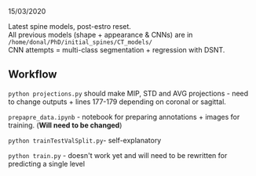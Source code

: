 15/03/2020 <br>

Latest spine models, post-estro reset. <br>
All previous models (shape + appearance & CNNs) are in `/home/donal/PhD/initial_spines/CT_models/` <br>
CNN attempts  = multi-class segmentation + regression with DSNT. <br>


<h2> Workflow </h2>

`python projections.py` should make MIP, STD and AVG projections - need to change outputs + lines 177-179 depending on coronal or sagittal. <br>

`prepapre_data.ipynb` - notebook for preparing annotations + images for training. (__Will need to be changed__) <br>

`python trainTestValSplit.py`- self-explanatory <br>

`python train.py` - doesn't work yet and will need to be rewritten for predicting a single level